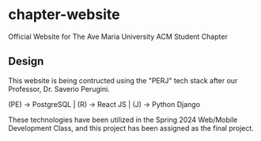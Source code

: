 # chapter-website
Official Website for The Ave Maria University ACM Student Chapter

## Design
This website is being contructed using the "PERJ" tech stack after our Professor, Dr. Saverio Perugini. 

(PE) -> PostgreSQL | (R) -> React JS | (J) -> Python Django

These technologies have been utilized in the Spring 2024 Web/Mobile Development Class, and this project has been assigned as the final project.

